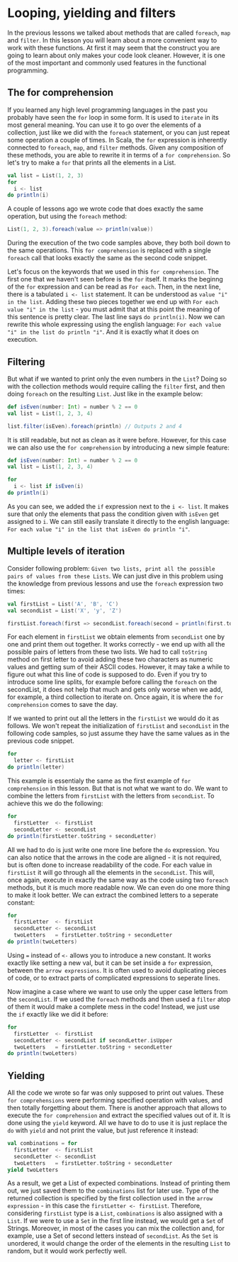 # Looping, yielding and filters

In the previous lessons we talked about methods that are called `foreach`, `map` and `filter`. In this lesson you will learn about a more convenient way to work with these functions. At first it may seem that the construct you are going to learn about only makes your code look cleaner. However, it is one of the most important and commonly used features in the functional programming.

## The for comprehension

If you learned any high level programming languages in the past you probably have seen the `for` loop in some form. It is used to `iterate` in its most general meaning. You can use it to go over the elements of a collection, just like we did with the `foreach` statement, or you can just repeat some operation a couple of times. In Scala, the `for` expression is inherently connected to `foreach`, `map`, and `filter` methods. Given any composition of these methods, you are able to rewrite it in terms of a `for comprehension`. So let's try to make a `for` that prints all the elements in a List.

```scala
val list = List(1, 2, 3)
for
  i <- list
do println(i)
```

A couple of lessons ago we wrote code that does exactly the same operation, but using the `foreach` method:

```scala
List(1, 2, 3).foreach(value => println(value))
```

During the execution of the two code samples above, they both boil down to the same operations. This `for comprehension` is replaced with a single `foreach` call that looks exactly the same as the second code snippet. 

Let's focus on the keywords that we used in this `for comprehension`. The first one that we haven't seen before is the `for` itself. It marks the beginng of the `for` expression and can be read as `For each`. Then, in the next line, there is a tabulated `i <- list` statement. It can be understood as `value "i" in the list`. Adding these two pieces together we end up with `For each value "i" in the list` - you must admit that at this point the meaning of this sentence is pretty clear. The last line says `do println(i)`. Now we can rewrite this whole expressing using the english language: `For each value "i" in the list do println "i"`. And it is exactly what it does on execution.

## Filtering

But what if we wanted to print only the even numbers in the `List`? Doing so with the collection methods would require calling the `filter` first, and then doing `foreach` on the resulting `List`. Just like in the example below:

```scala
def isEven(number: Int) = number % 2 == 0
val list = List(1, 2, 3, 4)

list.filter(isEven).foreach(println) // Outputs 2 and 4
```

It is still readable, but not as clean as it were before. However, for this case we can also use the `for comprehension` by introducing a new simple feature:

```scala
def isEven(number: Int) = number % 2 == 0
val list = List(1, 2, 3, 4)

for
  i <- list if isEven(i)
do println(i)
```

As you can see, we added the `if` expression next to the `i <- list`. It makes sure that only the elements that pass the condition given with `isEven` get assigned to `i`. We can still easily translate it directly to the english language: `For each value "i" in the list that isEven do println "i"`. 

## Multiple levels of iteration

Consider following problem: `Given two lists, print all the possible pairs of values from these Lists`. We can just dive in this problem using the knowledge from previous lessons and use the `foreach` expression two times:

```scala
val firstList = List('A', 'B', 'C')
val secondList = List('X', 'y', 'Z')

firstList.foreach(first => secondList.foreach(second = println(first.toString + second)))
```

For each element in `firstList` we obtain elements from `secondList` one by one and print them out together. It works correctly - we end up with all the possible pairs of letters from these two lists. We had to call `toString` method on first letter to avoid adding these two characters as numeric values and getting sum of their ASCII codes. However, it may take a while to figure out what this line of code is supposed to do. Even if you try to introduce some line splits, for example before calling the `foreach` on the secondList, it does not help that much and gets only worse when we add, for example, a third collection to iterate on. Once again, it is where the `for comprehension` comes to save the day.

If we wanted to print out all the letters in the `firstList` we would do it as follows. We won't repeat the initialization of `firstList` and `secondList` in the following code samples, so just assume they have the same values as in the previous code snippet. 

```scala
for
  letter <- firstList
do println(letter)
```

This example is essentialy the same as the first example of `for comprehension` in this lesson. But that is not what we want to do. We want to combine the letters from `firstList` with the letters from `secondList`. To achieve this we do the following:

```scala
for
  firstLetter  <- firstList
  secondLetter <- secondList
do println(firstLetter.toString + secondLetter)
```

All we had to do is just write one more line before the `do` expression. You can also notice that the arrows in the code are aligned - it is not required, but is often done to increase readability of the code. For each value in `firstList` it will go through all the elements in the `secondList`. This will, once again, execute in exactly the same way as the code using two `foreach` methods, but it is much more readable now. We can even do one more thing to make it look better. We can extract the combined letters to a seperate constant:

```scala
for
  firstLetter  <- firstList
  secondLetter <- secondList
  twoLetters   = firstLetter.toString + secondLetter
do println(twoLetters)
```

Using `=` instead of `<-` allows you to introduce a new constant. It works exactly like setting a new val, but it can be set inside a `for` expression, between the `arrow expressions`. It is often used to avoid duplicating pieces of code, or to extract parts of complicated expressions to seperate lines. 

Now imagine a case where we want to use only the upper case letters from the `secondList`. If we used the `foreach` methods and then used a `filter` atop of them it would make a complete mess in the code! Instead, we just use the `if` exactly like we did it before:

```scala
for
  firstLetter  <- firstList
  secondLetter <- secondList if secondLetter.isUpper
  twoLetters   = firstLetter.toString + secondLetter
do println(twoLetters)
```

## Yielding

All the code we wrote so far was only supposed to print out values. These `for comprehensions` were performing specified operation with values, and then totally forgetting about them. There is another approach that allows to execute the `for comprehension` and extract the specified values out of it. It is done using the `yield` keyword. All we have to do to use it is just replace the `do` with `yield` and not print the value, but just reference it instead:

```scala
val combinations = for
  firstLetter  <- firstList
  secondLetter <- secondList
  twoLetters   = firstLetter.toString + secondLetter
yield twoLetters
```

As a result, we get a List of expected combinations. Instead of printing them out, we just saved them to the `combinations` list for later use. Type of the returned collection is specified by the first collection used in the `arrow expression` - in this case the `firstLetter <- firstList`. Therefore, considering `firstList` type is a `List`, `combinations` is also assigned with a `List`. If we were to use a `Set` in the first line instead, we would get a `Set` of Strings. Moreover, in most of the cases you can mix the collection and, for example, use a Set of second letters instead of `secondList`. As the `Set` is unordered, it would change the order of the elements in the resulting `List` to random, but it would work perfectly well.
